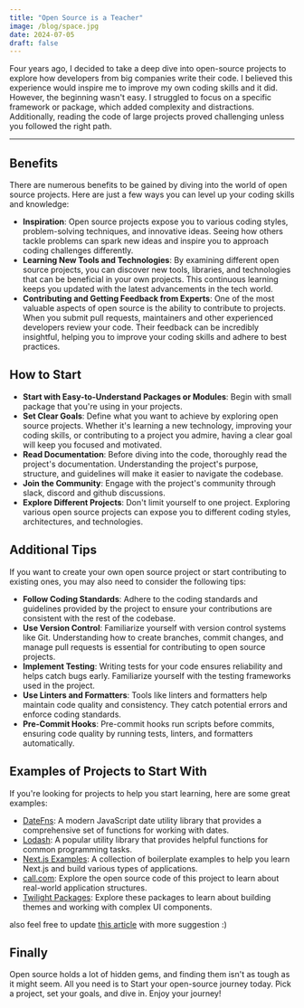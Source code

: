 ```yaml
---
title: "Open Source is a Teacher"
image: /blog/space.jpg
date: 2024-07-05
draft: false
---
```


Four years ago, I decided to take a deep dive into open-source projects to explore how developers from big companies write their code. I believed this experience would inspire me to improve my own coding skills and it did. However, the beginning wasn't easy. I struggled to focus on a specific framework or package, which added complexity and distractions. Additionally, reading the code of large projects proved challenging unless you followed the right path.

__ __

## Benefits

There are numerous benefits to be gained by diving into the world of open source projects. Here are just a few ways you can level up your coding skills and knowledge:


- **Inspiration**: Open source projects expose you to various coding styles, problem-solving techniques, and innovative ideas. Seeing how others tackle problems can spark new ideas and inspire you to approach coding challenges differently.
- **Learning New Tools and Technologies**: By examining different open source projects, you can discover new tools, libraries, and technologies that can be beneficial in your own projects. This continuous learning keeps you updated with the latest advancements in the tech world.
- **Contributing and Getting Feedback from Experts**: One of the most valuable aspects of open source is the ability to contribute to projects. When you submit pull requests, maintainers and other experienced developers review your code. Their feedback can be incredibly insightful, helping you to improve your coding skills and adhere to best practices.


## How to Start

- **Start with Easy-to-Understand Packages or Modules**: Begin with small package that you're using in your projects.
- **Set Clear Goals**: Define what you want to achieve by exploring open source projects. Whether it's learning a new technology, improving your coding skills, or contributing to a project you admire, having a clear goal will keep you focused and motivated.
- **Read Documentation**: Before diving into the code, thoroughly read the project's documentation. Understanding the project's purpose, structure, and guidelines will make it easier to navigate the codebase.
- **Join the Community**: Engage with the project's community through slack, discord and github discussions.
- **Explore Different Projects**: Don't limit yourself to one project. Exploring various open source projects can expose you to different coding styles, architectures, and technologies.

## Additional Tips

If you want to create your own open source project or start contributing to existing ones, you may also need to consider the following tips:

- **Follow Coding Standards**:  Adhere to the coding standards and guidelines provided by the project to ensure your contributions are consistent with the rest of the codebase.
- **Use Version Control**: Familiarize yourself with version control systems like Git. Understanding how to create branches, commit changes, and manage pull requests is essential for contributing to open source projects.
- **Implement Testing**: Writing tests for your code ensures reliability and helps catch bugs early. Familiarize yourself with the testing frameworks used in the project.
- **Use Linters and Formatters**: Tools like linters and formatters help maintain code quality and consistency. They catch potential errors and enforce coding standards.
- **Pre-Commit Hooks**: Pre-commit hooks run scripts before commits, ensuring code quality by running tests, linters, and formatters automatically.

## Examples of Projects to Start With

If you're looking for projects to help you start learning, here are some great examples:

- [DateFns](https://github.com/date-fns/date-fns): A modern JavaScript date utility library that provides a comprehensive set of functions for working with dates.
- [Lodash](https://github.com/lodash/lodash/tree/4.17.15): A popular utility library that provides helpful functions for common programming tasks.
- [Next.js Examples](https://github.com/vercel/next.js/tree/main/examples): A collection of boilerplate examples to help you learn Next.js and build various types of applications.
- [call.com](https://github.com/calcom/cal.com): Explore the open source code of this project to learn about real-world application structures.
- [Twilight Packages](https://github.com/SallaApp/twilight): Explore these packages to learn about building themes and working with complex UI components.

also feel free to update [this article](https://github.com/mhmdAljefri/mhmdaljefri.dev/edit/master/content/blog/open-source-is-a-teacher.md) with more suggestion :)

## Finally

Open source holds a lot of hidden gems, and finding them isn't as tough as it might seem. All you need is to Start your open-source journey today. Pick a project, set your goals, and dive in. Enjoy your journey!